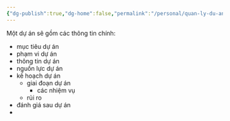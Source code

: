 ```yaml
---
{"dg-publish":true,"dg-home":false,"permalink":"/personal/quan-ly-du-an/quan-ly-du-an/","dgPassFrontmatter":true,"noteIcon":"","updated":"2025-01-14T22:28:27.363+07:00"}
---
```




Một dự án sẽ gồm các thông tin chính:

- mục tiêu dự án
-  phạm vi dự án 
-  thông tin dự án 
-  nguồn lực dự án
-  kế hoạch dự án
	- giai đoạn dự án
		- các nhiệm vụ
	- rủi ro
- đánh giá sau dự án
- 